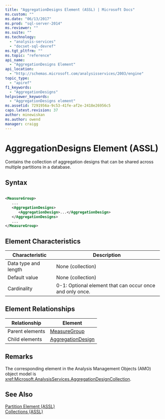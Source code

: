 ```yaml
---
title: "AggregationDesigns Element (ASSL) | Microsoft Docs"
ms.custom: ""
ms.date: "06/13/2017"
ms.prod: "sql-server-2014"
ms.reviewer: ""
ms.suite: ""
ms.technology: 
  - "analysis-services"
  - "docset-sql-devref"
ms.tgt_pltfrm: ""
ms.topic: "reference"
api_name: 
  - "AggregationDesigns Element"
api_location: 
  - "http://schemas.microsoft.com/analysisservices/2003/engine"
topic_type: 
  - "apiref"
f1_keywords: 
  - "AggregationDesigns"
helpviewer_keywords: 
  - "AggregationDesigns element"
ms.assetid: 7291956a-9c53-41fe-af2e-2418e26956c5
caps.latest.revision: 37
author: minewiskan
ms.author: owend
manager: craigg
---
```

# AggregationDesigns Element (ASSL)
  Contains the collection of aggregation designs that can be shared across multiple partitions in a database.  
  
## Syntax  
  
```xml  
  
<MeasureGroup>  
   ...  
   <AggregationDesigns>  
      <AggregationDesign>...</AggregationDesign>  
   </AggregationDesigns>  
   ...  
</MeasureGroup>  
```  
  
## Element Characteristics  
  
|Characteristic|Description|  
|--------------------|-----------------|  
|Data type and length|None (collection)|  
|Default value|None (collection)|  
|Cardinality|0-1: Optional element that can occur once and only once.|  
  
## Element Relationships  
  
|Relationship|Element|  
|------------------|-------------|  
|Parent elements|[MeasureGroup](../objects/group-element-assl.md)|  
|Child elements|[AggregationDesign](../objects/aggregationdesign-element-assl.md)|  
  
## Remarks  
 The corresponding element in the Analysis Management Objects (AMO) object model is <xref:Microsoft.AnalysisServices.AggregationDesignCollection>.  
  
## See Also  
 [Partition Element &#40;ASSL&#41;](../objects/partition-element-assl.md)   
 [Collections &#40;ASSL&#41;](collections-assl.md)  
  
  
